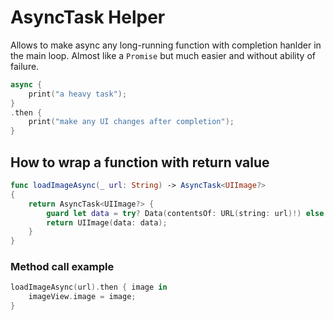 # AsyncTask Helper

Allows to make async any long-running function with completion hanlder in the main loop. Almost like a `Promise` but much easier and without ability of failure.

```swift
async {
    print("a heavy task");
}
.then {
    print("make any UI changes after completion");
}
```
## How to wrap a function with return value
```swift
func loadImageAsync(_ url: String) -> AsyncTask<UIImage?>
{
	return AsyncTask<UIImage?> {
		guard let data = try? Data(contentsOf: URL(string: url)!) else { return nil }
		return UIImage(data: data);
	}
}
```
### Method call example
```swift
loadImageAsync(url).then { image in
    imageView.image = image;
}
```

